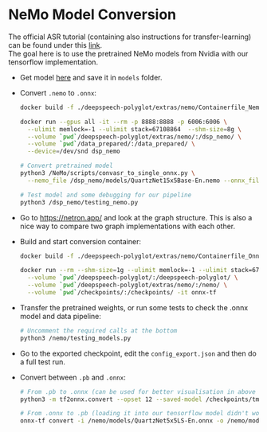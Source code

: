 # NeMo Model Conversion

The official ASR tutorial (containing also instructions for transfer-learning) can be found under this
[link](https://colab.research.google.com/github/NVIDIA/NeMo/blob/master/tutorials/asr/01_ASR_with_NeMo.ipynb). \
The goal here is to use the pretrained NeMo models from Nvidia with our tensorflow implementation.

- Get model [here](https://ngc.nvidia.com/catalog/models/nvidia:nemospeechmodels/files) and save it in `models` folder.

- Convert `.nemo` to `.onnx`:

  ```bash
  docker build -f ./deepspeech-polyglot/extras/nemo/Containerfile_Nemo -t dsp_nemo ./deepspeech-polyglot/

  docker run --gpus all -it --rm -p 8888:8888 -p 6006:6006 \
    --ulimit memlock=-1 --ulimit stack=67108864  --shm-size=8g \
    --volume `pwd`/deepspeech-polyglot/extras/nemo/:/dsp_nemo/ \
    --volume `pwd`/data_prepared/:/data_prepared/ \
    --device=/dev/snd dsp_nemo

  # Convert pretrained model
  python3 /NeMo/scripts/convasr_to_single_onnx.py \
    --nemo_file /dsp_nemo/models/QuartzNet15x5Base-En.nemo --onnx_file /dsp_nemo/models/QuartzNet15x5Base-En.onnx

  # Test model and some debugging for our pipeline
  python3 /dsp_nemo/testing_nemo.py
  ```

- Go to https://netron.app/ and look at the graph structure.
  This is also a nice way to compare two graph implementations with each other.

- Build and start conversion container:

  ```bash
  docker build -f ./deepspeech-polyglot/extras/nemo/Containerfile_Onnx -t onnx-tf ./deepspeech-polyglot/

  docker run --rm --shm-size=1g --ulimit memlock=-1 --ulimit stack=67108864 --gpus all \
    --volume `pwd`/deepspeech-polyglot/:/deepspeech-polyglot/ \
    --volume `pwd`/deepspeech-polyglot/extras/nemo/:/nemo/ \
    --volume `pwd`/checkpoints/:/checkpoints/ -it onnx-tf
  ```

- Transfer the pretrained weights, or run some tests to check the .onnx model and data pipeline:

  ```bash
  # Uncomment the required calls at the bottom
  python3 /nemo/testing_models.py
  ```

- Go to the exported checkpoint, edit the `config_export.json` and then do a full test run.

- Convert between `.pb` and `.onnx`:

  ```bash
  # From .pb to .onnx (can be used for better visualisation in above web-tool)
  python3 -m tf2onnx.convert --opset 12 --saved-model /checkpoints/tmp/ --output /nemo/models/tfmodel.onnx

  # From .onnx to .pb (loading it into our tensorflow model didn't work)
  onnx-tf convert -i /nemo/models/QuartzNet5x5LS-En.onnx -o /nemo/models/tfpb/
  ```
